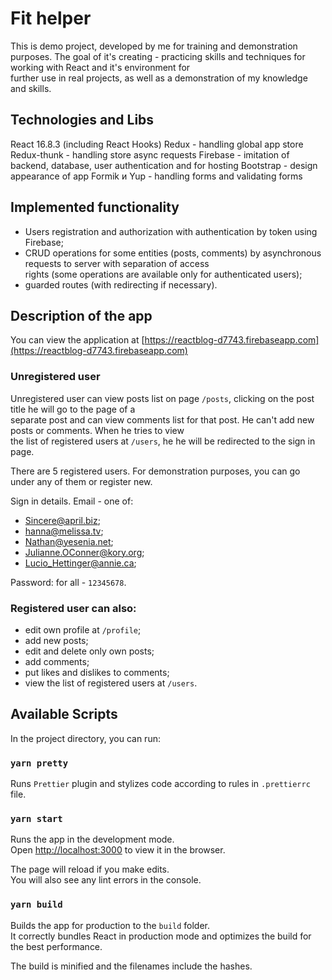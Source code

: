 # Fit helper

This is demo project, developed by me for training and demonstration purposes.
The goal of it's creating - practicing skills and techniques for working with React and it's environment for <br>
further use in real projects, as well as a demonstration of my knowledge and skills.


## Technologies and Libs

React 16.8.3 (including React Hooks)
Redux - handling global app store
Redux-thunk - handling store async requests
Firebase -  imitation of backend, database, user authentication and for hosting
Bootstrap - design appearance of app
Formik и Yup - handling forms and validating forms


## Implemented functionality

- Users registration and authorization with authentication by token using Firebase;
- CRUD operations for some entities (posts, comments) by asynchronous requests to server with separation of access <br>
rights (some operations are available only for authenticated users);
- guarded routes (with redirecting if necessary).


## Description of the app
You can view the application at [https://reactblog-d7743.firebaseapp.com](https://reactblog-d7743.firebaseapp.com)

### Unregistered user

Unregistered user can view posts list on page `/posts`, clicking on the post title he will go to the page of a <br>
separate post and can view comments list for that post. He can't add new posts or comments. When he tries to view <br> 
the list of registered users at `/users`, he he will be redirected to the sign in page.

There are 5 registered users. For demonstration purposes, you can go under any of them or register new.

Sign in details. Email - one of:

- Sincere@april.biz;
- hanna@melissa.tv;
- Nathan@yesenia.net;
- Julianne.OConner@kory.org;
- Lucio_Hettinger@annie.ca;

Password: for all - `12345678`.

### Registered user can also:

- edit own profile at `/profile`;
- add new posts;
- edit and delete only own posts;
- add comments;
- put likes and dislikes to comments;
- view the list of registered users at `/users`. 


## Available Scripts

In the project directory, you can run:

### `yarn pretty`

Runs `Prettier` plugin and stylizes code according to rules in `.prettierrc` file.

### `yarn start`

Runs the app in the development mode.<br>
Open [http://localhost:3000](http://localhost:3000) to view it in the browser.

The page will reload if you make edits.<br>
You will also see any lint errors in the console.

### `yarn build`

Builds the app for production to the `build` folder.<br>
It correctly bundles React in production mode and optimizes the build for the best performance.

The build is minified and the filenames include the hashes.<br>

